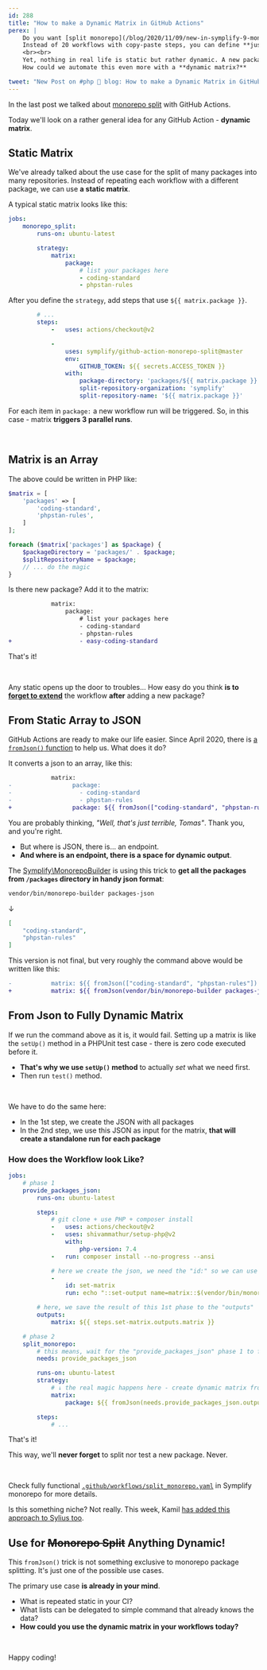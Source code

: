 ```yaml
---
id: 288
title: "How to make a Dynamic Matrix in GitHub Actions"
perex: |
    Do you want [split monorepo](/blog/2020/11/09/new-in-symplify-9-monorepo-split-with-github-action) for each package?
    Instead of 20 workflows with copy-paste steps, you can define **just one with a static matrix for packages**.
    <br><br>
    Yet, nothing in real life is static but rather dynamic. A new package can be added, old can be removed.
    How could we automate this even more with a **dynamic matrix?**

tweet: "New Post on #php 🐘 blog: How to make a Dynamic Matrix in GitHub Actions"
---
```


In the last post we talked about [monorepo split](/blog/2020/11/09/new-in-symplify-9-monorepo-split-with-github-action) with GitHub Actions.

Today we'll look on a rather general idea for any GitHub Action - **dynamic matrix**.

## Static Matrix

We've already talked about the use case for the split of many packages into many repositories. Instead of repeating each workflow with a different package, we can use **a static matrix**.

A typical static matrix looks like this:

```yaml
jobs:
    monorepo_split:
        runs-on: ubuntu-latest

        strategy:
            matrix:
                package:
                    # list your packages here
                    - coding-standard
                    - phpstan-rules
```

After you define the `strategy`, add steps that use `${{ matrix.package }}`.

```yaml
        # ...
        steps:
            -   uses: actions/checkout@v2

            -
                uses: symplify/github-action-monorepo-split@master
                env:
                    GITHUB_TOKEN: ${{ secrets.ACCESS_TOKEN }}
                with:
                    package-directory: 'packages/${{ matrix.package }}'
                    split-repository-organization: 'symplify'
                    split-repository-name: '${{ matrix.package }}'
```

For each item in `package:` a new workflow run will be triggered. So, in this case - matrix **triggers 3 parallel runs**.

<br>

## Matrix is an Array

The above could be written in PHP like:

```php
$matrix = [
    'packages' => [
        'coding-standard',
        'phpstan-rules',
    ]
];

foreach ($matrix['packages'] as $package) {
    $packageDirectory = 'packages/' . $package;
    $splitRepositoryName = $package;
    // ... do the magic
}
```

Is there new package? Add it to the matrix:

```diff
            matrix:
                package:
                    # list your packages here
                    - coding-standard
                    - phpstan-rules
+                   - easy-coding-standard
```

That's it!

<br>

Any static opens up the door to troubles... How easy do you think **is to [forget to extend](/blog/2018/08/27/why-and-how-to-avoid-the-memory-lock/)** the workflow **after** adding a new package?

## From Static Array to JSON

GitHub Actions are ready to make our life easier. Since April 2020, there is [a `fromJson()` function](https://github.blog/changelog/2020-04-15-github-actions-new-workflow-features/#new-fromjson-method-in-expressions) to help us. What does it do?


It converts a json to an array, like this:

```diff
            matrix:
-                 package:
-                   - coding-standard
-                   - phpstan-rules
+                 package: ${{ fromJson(["coding-standard", "phpstan-rules"]) }}
```

You are probably thinking, *"Well, that's just terrible, Tomas"*. Thank you, and you're right.

- But where is JSON, there is... an endpoint.
- **And where is an endpoint, there is a space for dynamic output**.

The [Symplify\MonorepoBuilder](https://github.com/symplify/monorepo-builder) is using this trick to **get all the packages from `/packages` directory in handy json format**:

```bash
vendor/bin/monorepo-builder packages-json
```

↓

```json
[
    "coding-standard",
    "phpstan-rules"
]
```

This version is not final, but very roughly the command above would be written like this:

```diff
-           matrix: ${{ fromJson(["coding-standard", "phpstan-rules"]) }}
+           matrix: ${{ fromJson(vendor/bin/monorepo-builder packages-json) }}
```

## From Json to Fully Dynamic Matrix

If we run the command above as it is, it would fail. Setting up a matrix is like the `setUp()` method in a PHPUnit test case - there is zero code executed before it.

- **That's why we use `setUp()` method** to actually *set* what we need first.
- Then run `test()` method.

<br>

We have to do the same here:

- In the 1st step, we create the JSON with all packages
- In the 2nd step, we use this JSON as input for the matrix, **that will create a standalone run for each package**

### How does the Workflow look Like?

```yaml
jobs:
    # phase 1
    provide_packages_json:
        runs-on: ubuntu-latest

        steps:
            # git clone + use PHP + composer install
            -   uses: actions/checkout@v2
            -   uses: shivammathur/setup-php@v2
                with:
                    php-version: 7.4
            -   run: composer install --no-progress --ansi

            # here we create the json, we need the "id:" so we can use it in "outputs" bellow
            -
                id: set-matrix
                run: echo "::set-output name=matrix::$(vendor/bin/monorepo-builder packages-json --names)"

        # here, we save the result of this 1st phase to the "outputs"
        outputs:
            matrix: ${{ steps.set-matrix.outputs.matrix }}

    # phase 2
    split_monorepo:
        # this means, wait for the "provide_packages_json" phase 1 to finish
        needs: provide_packages_json

        runs-on: ubuntu-latest
        strategy:
            # ↓ the real magic happens here - create dynamic matrix from the json
            matrix:
                package: ${{ fromJson(needs.provide_packages_json.outputs.matrix) }}

        steps:
            # ...
```

That's it!

This way, we'll **never forget** to split nor test a new package. Never.

<br>

Check fully functional [`.github/workflows/split_monorepo.yaml`](https://github.com/symplify/symplify/blob/master/.github/workflows/split_monorepo.yaml) in Symplify monorepo for more details.

Is this something niche? Not really. This week, Kamil [has added this approach to Sylius too](https://github.com/Sylius/Sylius/blob/3464e8d0ae6673d9ee1da3d538a6b399cfcb9852/.github/workflows/packages.yml#L48).

## Use for ~~Monorepo Split~~ Anything Dynamic!

This `fromJson()` trick is not something exclusive to monorepo package splitting. It's just one of the possible use cases.

The primary use case **is already in your mind**.

- What is repeated static in your CI?
- What lists can be delegated to simple command that already knows the data?
- **How could you use the dynamic matrix in your workflows today?**

<br>

Happy coding!
